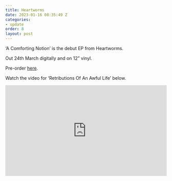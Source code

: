 ```yaml
---
title: Heartworms
date: 2023-01-16 08:35:49 Z
categories:
- update
order: 8
layout: post
---
```


‘A Comforting Notion’ is the debut EP from Heartworms.

Out 24th March digitally and on 12” vinyl.

Pre-order <a href="https://ffm.to/heartworms_ep">here</a>. 

Watch the video for ‘Retributions Of An Awful Life’ below. 
 
<style>.embed-container { position: relative; padding-bottom: 56.25%; height: 0; overflow: hidden; max-width: 100%; } .embed-container iframe, .embed-container object, .embed-container embed { position: absolute; top: 0; left: 0; width: 100%; height: 100%; }</style><div class='embed-container'><iframe src='https://www.youtube.com/embed/thC-C_Bk8H0' frameborder='0' allowfullscreen></iframe></div>
<p> </p>
